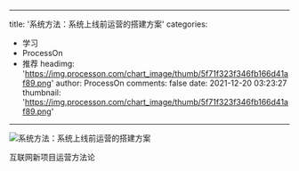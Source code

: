 
---
title: '系统方法：系统上线前运营的搭建方案'
categories: 
 - 学习
 - ProcessOn
 - 推荐
headimg: 'https://img.processon.com/chart_image/thumb/5f71f323f346fb166d41af89.png'
author: ProcessOn
comments: false
date: 2021-12-20 03:23:27
thumbnail: 'https://img.processon.com/chart_image/thumb/5f71f323f346fb166d41af89.png'
---

<div>   
<img class="thumb" alt="系统方法：系统上线前运营的搭建方案" src="https://img.processon.com/chart_image/thumb/5f71f323f346fb166d41af89.png" referrerpolicy="no-referrer">
<p>互联网新项目运营方法论</p>  
</div>
            